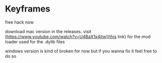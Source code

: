 # Keyframes

free hack now

download mac version in the releases. visit [https://www.youtube.com/watch?v=U4BaX1x4jtw](this link) for the mod loader used for the .dylib files

windows version is kind of broken for now but if you wanna fix it feel free to do so
